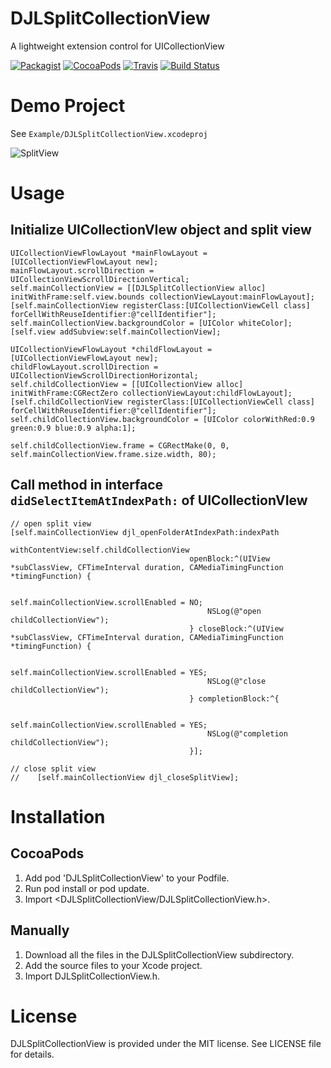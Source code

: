 # DJLSplitCollectionView

A lightweight extension control for UICollectionView

[![Packagist](https://img.shields.io/badge/license-MIT-green.svg)](https://raw.githubusercontent.com/gonghonglou/DJLSplitCollectionView/master/LICENSE)
[![CocoaPods](https://img.shields.io/badge/pod-v1.3.1-green.svg)]()
[![Travis](https://img.shields.io/badge/platform-ios-green.svg)](https://www.apple.com/nl/ios)
[![Build Status](https://travis-ci.org/gonghonglou/DJLSplitCollectionView.svg?branch=master)](https://travis-ci.org/gonghonglou/DJLSplitCollectionView)

# Demo Project
See `Example/DJLSplitCollectionView.xcodeproj`

![SplitView](http://image.gonghonglou.com/github/SplitView.gif)

# Usage
## Initialize UICollectionVIew object and split view
```
UICollectionViewFlowLayout *mainFlowLayout = [UICollectionViewFlowLayout new];
mainFlowLayout.scrollDirection = UICollectionViewScrollDirectionVertical;
self.mainCollectionView = [[DJLSplitCollectionView alloc] initWithFrame:self.view.bounds collectionViewLayout:mainFlowLayout];
[self.mainCollectionView registerClass:[UICollectionViewCell class] forCellWithReuseIdentifier:@"cellIdentifier"];
self.mainCollectionView.backgroundColor = [UIColor whiteColor];
[self.view addSubview:self.mainCollectionView];

UICollectionViewFlowLayout *childFlowLayout = [UICollectionViewFlowLayout new];
childFlowLayout.scrollDirection = UICollectionViewScrollDirectionHorizontal;
self.childCollectionView = [[UICollectionView alloc] initWithFrame:CGRectZero collectionViewLayout:childFlowLayout];
[self.childCollectionView registerClass:[UICollectionViewCell class] forCellWithReuseIdentifier:@"cellIdentifier"];
self.childCollectionView.backgroundColor = [UIColor colorWithRed:0.9 green:0.9 blue:0.9 alpha:1];

self.childCollectionView.frame = CGRectMake(0, 0, self.mainCollectionView.frame.size.width, 80);
```

## Call method in interface `didSelectItemAtIndexPath:` of UICollectionVIew
```
// open split view
[self.mainCollectionView djl_openFolderAtIndexPath:indexPath
                                  withContentView:self.childCollectionView
                                        openBlock:^(UIView *subClassView, CFTimeInterval duration, CAMediaTimingFunction *timingFunction) {
                                            
                                            self.mainCollectionView.scrollEnabled = NO;
                                            NSLog(@"open childCollectionView");
                                        } closeBlock:^(UIView *subClassView, CFTimeInterval duration, CAMediaTimingFunction *timingFunction) {
                                            
                                            self.mainCollectionView.scrollEnabled = YES;
                                            NSLog(@"close childCollectionView");
                                        } completionBlock:^{
                                            
                                            self.mainCollectionView.scrollEnabled = YES;
                                            NSLog(@"completion childCollectionView");
                                        }];
    
// close split view
//    [self.mainCollectionView djl_closeSplitView];
```

# Installation
## CocoaPods
1. Add pod 'DJLSplitCollectionView' to your Podfile.
2. Run pod install or pod update.
3. Import <DJLSplitCollectionView/DJLSplitCollectionView.h>.

## Manually
1. Download all the files in the DJLSplitCollectionView subdirectory.
2. Add the source files to your Xcode project.
3. Import DJLSplitCollectionView.h.

# License
DJLSplitCollectionView is provided under the MIT license. See LICENSE file for details.


